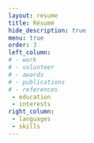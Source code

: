 ```yaml
---
layout: resume
title: Résumé
hide_description: true
menu: true
order: 3
left_column:
# - work
# - volunteer
# - awards
# - publications
# - references
 - education
 - interests
right_column:
 - languages
 - skills
---
```

